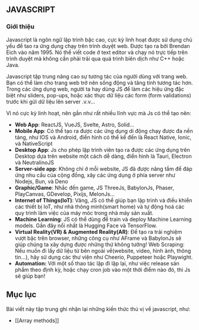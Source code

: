 ## JAVASCRIPT
### Giới thiệu
Javascript là ngôn ngữ lập trình bậc cao, cực kỳ linh hoạt được sử dụng chủ yếu để tao ra ứng dụng chạy trên trình duyệt web. Được tạo ra bởi Brendan Eich vào năm 1995. Nó thể viết code ở text editor và chạy nó trực tiếp trên trình duyệt mà không cần phải trải qua quá trình biên dịch như C++ hoặc Java.

Javascript tập trung nâng cao sự tương tác của người dùng với trang web. Bạn có thể làm cho trang web trở nên sống động và tăng tính tương tác hơn. Trong các ứng dụng web, người ta hay dùng JS để làm các hiệu ứng đặc biệt như sliders, pop-ups, hoặc xác thực dữ liệu các form (form validations) trước khi gửi dữ liệu lên server .v.v...

Vì nó cực kỳ linh hoạt, nên gần như rất nhiều lĩnh vực mà Js có thể tạo nên:
- **Web App**: ReactJS, VueJS, Svelte, Astro, Solid...
- **Mobile App**: Có thể tạo ra được các ứng dụng di động chạy được đa nền tảng, như IOS và Android, điển hình có thể kể đến là React Native, Ionic, và NativeScript
- **Desktop App**: Js cho phép lập trình viên tạo ra được các ứng dụng trên Desktop dựa trên website một cách dễ dàng, điển hình là Tauri, Electron và NeutralinoJS
- **Server-side app**: Không chỉ ở mỗi website, JS đã được nâng tầm để đáp ứng nhu cầu của cộng đồng, xây các ứng dụng ở phía server như Nodejs, Bun, và Deno
- **Graphic/Game**: Nhắc đến game, JS ThreeJs, BabylonJs, Phaser, PlayCanvas, GDevelop, Pixijs, MelonJs...
- **Internet of Things(IoT)**: Vâng, JS có thể giúp bạn lập trình và điều khiển các thiết bị IoT, như nhà thông minh(smart home) và tự động hoá các quy trình làm việc của máy móc trong nhà máy sản xuất.
- **Machine Learning**: JS có thể dùng để train và deploy Machine Learning models. Gần đây nổi nhất là Hugging Face và TensorFlow.
- **Virtual Reality(VR) & Augmented Reality(AR)**: Để tạo ra trải nghiệm vượt bậc trên browser, những công cụ như AFrame và BabylonJs sẽ giúp chúng ta xây dựng được những thứ không tưởng!
Web Scraping: Nếu muốn đi lấy dữ liệu từ bên ngoài về(website, video, hình ảnh, thông tin...), hãy sử dụng các thư viện như Cheerio, Puppeteer hoặc Playwight.
- **Automation:** Với một số thao tác lặp đi lặp lại, như việc release sản phẩm theo định kỳ, hoặc chạy cron job vào một thời điểm nào đó, thì Js sẽ giúp bạn!

## Mục lục
Bài viết này tập trung ghi nhận lại những kiến thức thú vị về javascript, như:
- [[Array methods]]

